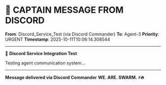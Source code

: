 # 🚨 CAPTAIN MESSAGE FROM DISCORD

**From**: Discord_Service_Test (via Discord Commander)
**To**: Agent-3
**Priority**: URGENT
**Timestamp**: 2025-10-11T10:06:14.308544

---

🧪 **Discord Service Integration Test**

Testing agent communication system...

---

**Message delivered via Discord Commander**
**WE. ARE. SWARM. ⚡️🔥**
